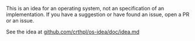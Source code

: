This is an idea for an operating system, not an specification of an implementation.
If you have a suggestion or have found an issue, open a PR or an issue.

See the idea at [github.com/crthpl/os-idea/doc/idea.md](https://github.com/crthpl/os-idea/tree/master/doc/idea.md)
